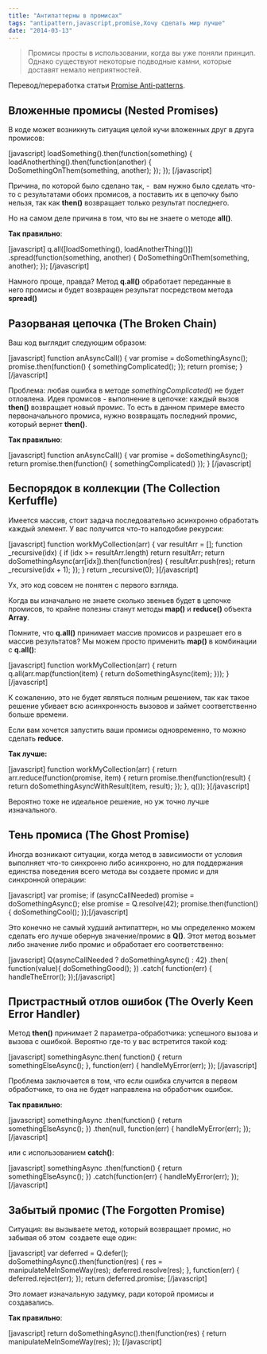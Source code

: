 ```yaml
---
title: "Антипаттерны в промисах"
tags: "antipattern,javascript,promise,Хочу сделать мир лучше"
date: "2014-03-13"
---
```


> Промисы просты в использовании, когда вы уже поняли принцип. Однако существуют некоторые подводные камни, которые доставят немало неприятностей.

Перевод/переработка статьи [Promise Anti-patterns](https://taoofcode.net/promise-anti-patterns/).

## Вложенные промисы (Nested Promises)

В коде может возникнуть ситуация целой кучи вложенных друг в друга промисов:

[javascript] loadSomething().then(function(something) { loadAnotherthing().then(function(another) { DoSomethingOnThem(something, another); }); }); [/javascript]

Причина, по которой было сделано так, -  вам нужно было сделать что-то с результатами обоих промисов, а поставить их в цепочку было нельзя, так как **then()** возвращает только результат последнего.

Но на самом деле причина в том, что вы не знаете о методе **all()**.

**Так правильно**:

[javascript] q.all([loadSomething(), loadAnotherThing()]) .spread(function(something, another) { DoSomethingOnThem(something, another); }); [/javascript]

Намного проще, правда? Метод **q.all()** обработает переданные в него промисы и будет возвращен результат посредством метода **spread()**

## Разорваная цепочка (The Broken Chain)

Ваш код выглядит следующим образом:

[javascript] function anAsyncCall() { var promise = doSomethingAsync(); promise.then(function() { somethingComplicated(); }); return promise; } [/javascript]

Проблема: любая ошибка в методе _somethingComplicated_() не будет отловлена. Идея промисов - выполнение в цепочке: каждый вызов **then()** возвращает новый промис. То есть в данном примере вместо первоначального промиса, нужно возвращать последний промис, который вернет **then()**.

**Так правильно**:

[javascript] function anAsyncCall() { var promise = doSomethingAsync(); return promise.then(function() { somethingComplicated() }); } [/javascript]

## Беспорядок в коллекции (The Collection Kerfuffle)

Имеется массив, стоит задача последовательно асинхронно обработать каждый элемент. У вас получится что-то наподобие рекурсии:

[javascript] function workMyCollection(arr) { var resultArr = []; function \_recursive(idx) { if (idx &gt;= resultArr.length) return resultArr; return doSomethingAsync(arr[idx]).then(function(res) { resultArr.push(res); return \_recursive(idx + 1); }); } return \_recursive(0); }[/javascript]

Ух, это код совсем не понятен с первого взгляда.

Когда вы изначально не знаете сколько звеньев будет в цепочке промисов, то крайне полезны станут методы **map()** и **reduce()** объекта **Array**.

Помните, что **q.all()** принимает массив промисов и разрешает его в массив результатов? Мы можем просто применить **map()** в комбинации с **q.all()**:

[javascript] function workMyCollection(arr) { return q.all(arr.map(function(item) { return doSomethingAsync(item); })); }[/javascript]

К сожалению, это не будет являться полным решением, так как такое решение убивает всю асинхронность вызовов и займет соответственно больше времени.

Если вам хочется запустить ваши промисы одновременно, то можно сделать **reduce**.

**Так лучше:**

[javascript] function workMyCollection(arr) { return arr.reduce(function(promise, item) { return promise.then(function(result) { return doSomethingAsyncWithResult(item, result); }); }, q()); }[/javascript]

Вероятно тоже не идеальное решение, но уж точно лучше изначального.

## Тень промиса (The Ghost Promise)

Иногда возникают ситуации, когда метод в зависимости от условия выполняет что-то синхронно либо асинхронно, но для поддержания единства поведения всего метода вы создаете промис и для синхронной операции:

[javascript] var promise; if (asyncCallNeeded) promise = doSomethingAsync(); else promise = Q.resolve(42); promise.then(function() { doSomethingCool(); });[/javascript]

Это конечно не самый худший антипаттерн, но мы определенно можем сделать его лучше обернув значение/промис в **Q()**. Этот метод возьмет либо значение либо промис и обработает его соответственно:

[javascript] Q(asyncCallNeeded ? doSomethingAsync() : 42) .then( function(value){ doSomethingGood(); }) .catch( function(err) { handleTheError(); });[/javascript]

## Пристрастный отлов ошибок (The Overly Keen Error Handler)

Метод **then()** принимает 2 параметра-обработчика: успешного вызова и вызова с ошибкой. Вероятно где-то у вас встретится такой код:

[javascript] somethingAsync.then( function() { return somethingElseAsync(); }, function(err) { handleMyError(err); }); [/javascript]

Проблема заключается в том, что если ошибка случится в первом обработчике, то она не будет направлена на обработчик ошибок.

**Так правильно**:

[javascript] somethingAsync .then(function() { return somethingElseAsync(); }) .then(null, function(err) { handleMyError(err); }); [/javascript]

или с использованием **catch()**:

[javascript] somethingAsync .then(function() { return somethingElseAsync(); }) .catch(function(err) { handleMyError(err); });[/javascript]

## Забытый промис (The Forgotten Promise)

Ситуация: вы вызываете метод, который возвращает промис, но забывая об этом  создаете еще один:

[javascript] var deferred = Q.defer(); doSomethingAsync().then(function(res) { res = manipulateMeInSomeWay(res); deferred.resolve(res); }, function(err) { deferred.reject(err); }); return deferred.promise; [/javascript]

Это ломает изначальную задумку, ради которой промисы и создавались.

**Так правильно**:

[javascript] return doSomethingAsync().then(function(res) { return manipulateMeInSomeWay(res); }); [/javascript]

